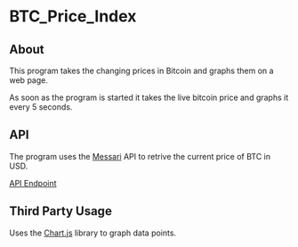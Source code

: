 ﻿# BTC_Price_Index
 
## About
This program takes the changing prices in Bitcoin and graphs them on a web page.

As soon as the program is started it takes the live bitcoin price and graphs it every 5 seconds. 


## API
The program uses the [Messari](https://messari.io/) API to retrive the current price of BTC in USD.

[API Endpoint](https://data.messari.io/api/v1/assets/btc/metrics)

## Third Party Usage
Uses the [Chart.js](https://www.chartjs.org/) library to graph data points.
